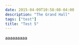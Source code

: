 ```yaml
---
date: 2015-04-09T10:58:08-04:00
description: "The Grand Hall"
tags: ["test"]
title: "Test 5"
---
```


aaaaaaaaa
